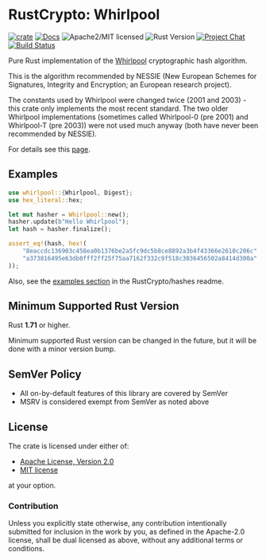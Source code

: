 # RustCrypto: Whirlpool

[![crate][crate-image]][crate-link]
[![Docs][docs-image]][docs-link]
![Apache2/MIT licensed][license-image]
![Rust Version][rustc-image]
[![Project Chat][chat-image]][chat-link]
[![Build Status][build-image]][build-link]

Pure Rust implementation of the [Whirlpool] cryptographic hash algorithm.

This is the algorithm recommended by NESSIE (New European Schemes for
Signatures, Integrity and Encryption; an European research project).

The constants used by Whirlpool were changed twice (2001 and 2003) - this
crate only implements the most recent standard. The two older Whirlpool
implementations (sometimes called Whirlpool-0 (pre 2001) and Whirlpool-T
(pre 2003)) were not used much anyway (both have never been recommended
by NESSIE).

For details see this [page][1].

## Examples

```rust
use whirlpool::{Whirlpool, Digest};
use hex_literal::hex;

let mut hasher = Whirlpool::new();
hasher.update(b"Hello Whirlpool");
let hash = hasher.finalize();

assert_eq!(hash, hex!(
    "8eaccdc136903c458ea0b1376be2a5fc9dc5b8ce8892a3b4f43366e2610c206c"
    "a373816495e63db0fff2ff25f75aa7162f332c9f518c3036456502a8414d300a"
));
```

Also, see the [examples section] in the RustCrypto/hashes readme.

## Minimum Supported Rust Version

Rust **1.71** or higher.

Minimum supported Rust version can be changed in the future, but it will be
done with a minor version bump.

## SemVer Policy

- All on-by-default features of this library are covered by SemVer
- MSRV is considered exempt from SemVer as noted above

## License

The crate is licensed under either of:

* [Apache License, Version 2.0](http://www.apache.org/licenses/LICENSE-2.0)
* [MIT license](http://opensource.org/licenses/MIT)

at your option.

### Contribution

Unless you explicitly state otherwise, any contribution intentionally submitted
for inclusion in the work by you, as defined in the Apache-2.0 license, shall be
dual licensed as above, without any additional terms or conditions.

[//]: # (badges)

[crate-image]: https://img.shields.io/crates/v/whirlpool.svg
[crate-link]: https://crates.io/crates/whirlpool
[docs-image]: https://docs.rs/whirlpool/badge.svg
[docs-link]: https://docs.rs/whirlpool/
[license-image]: https://img.shields.io/badge/license-Apache2.0/MIT-blue.svg
[rustc-image]: https://img.shields.io/badge/rustc-1.71+-blue.svg
[chat-image]: https://img.shields.io/badge/zulip-join_chat-blue.svg
[chat-link]: https://rustcrypto.zulipchat.com/#narrow/stream/260041-hashes
[build-image]: https://github.com/RustCrypto/hashes/workflows/whirlpool/badge.svg?branch=master
[build-link]: https://github.com/RustCrypto/hashes/actions?query=workflow%3Awhirlpool

[//]: # (general links)

[Whirlpool]: https://en.wikipedia.org/wiki/Whirlpool_(hash_function)
[1]: https://web.archive.org/web/20171129084214/http://www.larc.usp.br/~pbarreto/WhirlpoolPage.html
[examples section]: https://github.com/RustCrypto/hashes#Examples
